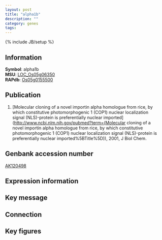 ```yaml
---
layout: post
title: "alpha1b"
description: ""
category: genes
tags: 
---
```

{% include JB/setup %}

## Information
__Symbol__: alpha1b  
__MSU__: [LOC_Os05g06350](http://rice.plantbiology.msu.edu/cgi-bin/ORF_infopage.cgi?orf=LOC_Os05g06350)  
__RAPdb__: [Os05g0155500](http://rapdb.dna.affrc.go.jp/viewer/gbrowse_details/irgsp1?name=Os05g0155500)  

## Publication
1. [Molecular cloning of a novel importin alpha homologue from rice, by which constitutive photomorphogenic 1 (COP1) nuclear localization signal (NLS)-protein is preferentially nuclear imported](http://www.ncbi.nlm.nih.gov/pubmed?term=(Molecular cloning of a novel importin alpha homologue from rice, by which constitutive photomorphogenic 1 (COP1) nuclear localization signal (NLS)-protein is preferentially nuclear imported%5BTitle%5D)), 2001, J Biol Chem.

## Genbank accession number
[AK120498](http://www.ncbi.nlm.nih.gov/nuccore/AK120498)

## Expression information

## Key message

## Connection

## Key figures


